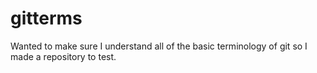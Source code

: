 # gitterms

Wanted to make sure I understand all of the basic terminology of git so I made a repository to test.
